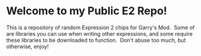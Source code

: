 # Welcome to my Public E2 Repo!
This is a repository of random Expression 2 chips for Garry's Mod. &nbsp;Some of are libraries you can use when writing other expressions, and some require these libraries to be downloaded to function. &nbsp;Don't abuse too much, but otherwise, enjoy!

